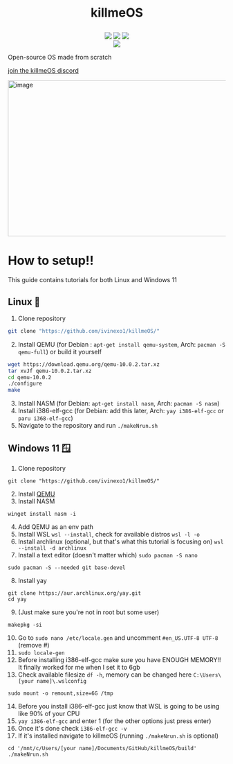 # <p align="center" dir="auto">killmeOS</p>
<div align="center" dir="auto">
  <img src="https://img.shields.io/github/contributors/ivinexo1/killmeOS"></img>
  <img src="https://img.shields.io/github/commit-activity/w/ivinexo1/killmeOS"></img>
  <img src="https://img.shields.io/github/stars/ivinexo1/killmeOS"></img>
</div>

<div align="center" dir="auto">
  <img src="https://github.com/user-attachments/assets/c319f234-fbf6-473a-9af1-dc54adec1504"></img>
</div>

Open-source OS made from scratch

[join the killmeOS discord](http://discord.gg/cTumjQQkUp)

<img width="640" height="360" alt="image" src="https://github.com/user-attachments/assets/072e0721-a3fa-4b5e-a628-1a60e1012763" />

# How to setup!!
This guide contains tutorials for both Linux and Windows 11
## Linux 🐧

1. Clone repository
```bash
git clone "https://github.com/ivinexo1/killmeOS/"
```
2. Install QEMU (for Debian : ```apt-get install qemu-system```, Arch: ```pacman -S qemu-full```) or build it yourself
```bash
wget https://download.qemu.org/qemu-10.0.2.tar.xz
tar xvJf qemu-10.0.2.tar.xz
cd qemu-10.0.2
./configure
make
```
3. Install NASM (for Debian: ```apt-get install nasm```, Arch: ```pacman -S nasm```)
5. Install i386-elf-gcc (for Debian: add this later, Arch: ```yay i386-elf-gcc``` or ```paru i368-elf-gcc```)
6. Navigate to the repository and run ```./makeNrun.sh```

## Windows 11 🪟
1. Clone repository
```shell
git clone "https://github.com/ivinexo1/killmeOS/"
```
2. Install [QEMU](https://download.qemu.org/)
3. Install NASM
```shell
winget install nasm -i
```
4. Add QEMU as an env path
5. Install WSL ```wsl --install```, check for available distros ```wsl -l -o```
6. Install archlinux (optional, but that's what this tutorial is focusing on) ```wsl --install -d archlinux```
7. Install a text editor (doesn't matter which) ```sudo pacman -S nano```
```
sudo pacman -S --needed git base-devel
```
8. Install yay
```
git clone https://aur.archlinux.org/yay.git
cd yay
```
9. (Just make sure you're not in root but some user)
```
makepkg -si
```
10. Go to ```sudo nano /etc/locale.gen``` and uncomment ```#en_US.UTF-8 UTF-8``` (remove #)
11. ```sudo locale-gen```
12. Before installing i386-elf-gcc make sure you have ENOUGH MEMORY!! It finally worked for me when I set it to 6gb
13. Check available filesize ```df -h```, memory can be changed here ```C:\Users\[your name]\.wslconfig```
```
sudo mount -o remount,size=6G /tmp
```
14. Before you install i386-elf-gcc just know that WSL is going to be using like 90% of your CPU
15. ```yay i386-elf-gcc``` and enter 1 (for the other options just press enter)
16. Once it's done check ```i386-elf-gcc -v```
17. If it's installed navigate to killmeOS (running `./makeNrun.sh` is optional)
```
cd '/mnt/c/Users/[your name]/Documents/GitHub/killmeOS/build'
./makeNrun.sh
```
